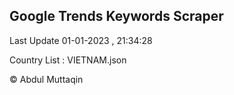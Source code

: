 

## Google Trends Keywords Scraper 
 
Last Update 01-01-2023 , 21:34:28

Country List :
VIETNAM.json



© Abdul Muttaqin 
